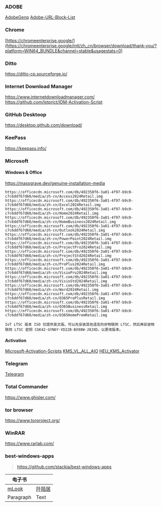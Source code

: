 ### ADOBE
[AdobeGenp](https://github.com/wangzhenjjcn/AdobeGenp)
[Adobe-URL-Block-List](https://github.com/Ruddernation-Designs/Adobe-URL-Block-List)


### Chrome
[https://chromeenterprise.google/](https://chromeenterprise.google/intl/zh_cn/browser/download/thank-you/?platform=WIN64_BUNDLE&channel=stable&usagestats=0)

### Ditto
https://ditto-cp.sourceforge.io/

### Internet Download Manager
https://www.internetdownloadmanager.com/
https://github.com/lstprjct/IDM-Activation-Script

### GitHub Desktoop
https://desktop.github.com/download/

### KeePass
https://keepass.info/

### Microsoft

#### Windows & Office 
https://massgrave.dev/genuine-installation-media
```
https://officecdn.microsoft.com/db/492350f6-3a01-4f97-b9c0-c7c6ddf67d60/media/zh-cn/Access2024Retail.img
https://officecdn.microsoft.com/db/492350f6-3a01-4f97-b9c0-c7c6ddf67d60/media/zh-cn/Excel2024Retail.img
https://officecdn.microsoft.com/db/492350f6-3a01-4f97-b9c0-c7c6ddf67d60/media/zh-cn/Home2024Retail.img
https://officecdn.microsoft.com/db/492350f6-3a01-4f97-b9c0-c7c6ddf67d60/media/zh-cn/HomeBusiness2024Retail.img
https://officecdn.microsoft.com/db/492350f6-3a01-4f97-b9c0-c7c6ddf67d60/media/zh-cn/Outlook2024Retail.img
https://officecdn.microsoft.com/db/492350f6-3a01-4f97-b9c0-c7c6ddf67d60/media/zh-cn/PowerPoint2024Retail.img
https://officecdn.microsoft.com/db/492350f6-3a01-4f97-b9c0-c7c6ddf67d60/media/zh-cn/ProjectPro2024Retail.img
https://officecdn.microsoft.com/db/492350f6-3a01-4f97-b9c0-c7c6ddf67d60/media/zh-cn/ProjectStd2024Retail.img
https://officecdn.microsoft.com/db/492350f6-3a01-4f97-b9c0-c7c6ddf67d60/media/zh-cn/ProPlus2024Retail.img
https://officecdn.microsoft.com/db/492350f6-3a01-4f97-b9c0-c7c6ddf67d60/media/zh-cn/VisioPro2024Retail.img
https://officecdn.microsoft.com/db/492350f6-3a01-4f97-b9c0-c7c6ddf67d60/media/zh-cn/VisioStd2024Retail.img
https://officecdn.microsoft.com/db/492350f6-3a01-4f97-b9c0-c7c6ddf67d60/media/zh-cn/Word2024Retail.img
https://officecdn.microsoft.com/db/492350f6-3a01-4f97-b9c0-c7c6ddf67d60/media/zh-cn/O365ProPlusRetail.img
https://officecdn.microsoft.com/db/492350f6-3a01-4f97-b9c0-c7c6ddf67d60/media/zh-cn/O365BusinessRetail.img
https://officecdn.microsoft.com/db/492350f6-3a01-4f97-b9c0-c7c6ddf67d60/media/zh-cn/O365HomePremRetail.img
```
`IoT LTSC 版本 ISO 仅提供英文版。可以先安装其他语言的非物联网 LTSC，然后再安装物联网 LTSC 密钥 CGK42-GYN6Y-VD22B-BX98W-J8JXD，以更改版本。`

#### Activation 
[Microsoft-Activation-Scripts](https://github.com/massgravel/Microsoft-Activation-Scripts)
[KMS_VL_ALL_AIO](https://github.com/abbodi1406/KMS_VL_ALL_AIO)
[HEU_KMS_Activator](https://github.com/zbezj/HEU_KMS_Activator)

### Telegram
[Telegram](https://telegram.org)

### Total Commander
https://www.ghisler.com/

### tor browser
https://www.torproject.org/

### WinRAR
https://www.rarlab.com/

### best-windows-apps
> https://github.com/stackia/best-windows-apps

| 电子书 ||
| --- | --- |
| [mLook ](https://www.mlook.mobi/) | [阡陌居](https://www.1000qm.vip/) |
| Paragraph | Text |